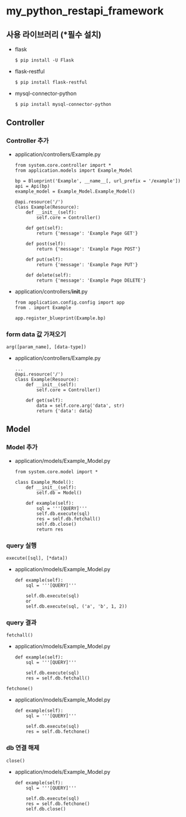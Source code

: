# my_python_restapi_framework

## 사용 라이브러리 (*필수 설치)
* flask
  ```
  $ pip install -U Flask
  ```
* flask-restful
  ```
  $ pip install flask-restful
  ```
* mysql-connector-python
  ```
  $ pip install mysql-connector-python
  ```

## Controller
### Controller 추가
* application/controllers/Example.py
  ```
  from system.core.controller import *
  from application.models import Example_Model

  bp = Blueprint('Example', __name__[, url_prefix = '/example'])
  api = Api(bp)
  example_model = Example_Model.Example_Model()

  @api.resource('/')
  class Example(Resource):
      def __init__(self):
          self.core = Controller()

      def get(self):
          return {'message': 'Example Page GET'}

      def post(self):
          return {'message': 'Example Page POST'}

      def put(self):
          return {'message': 'Example Page PUT'}

      def delete(self):
          return {'message': 'Example Page DELETE'}
  ```
* application/controllers/__init__.py
  ```
  from application.config.config import app
  from . import Example

  app.register_blueprint(Example.bp)
  ```
### form data 값 가져오기
```
arg([param_name], [data-type])
```
* application/controllers/Example.py
  ```
  ...
  @api.resource('/')
  class Example(Resource):
      def __init__(self):
          self.core = Controller()

      def get(self):
          data = self.core.arg('data', str)
          return {'data': data}
  ```

## Model
### Model 추가
* application/models/Example_Model.py
  ```
  from system.core.model import *

  class Example_Model():
      def __init__(self):
          self.db = Model()

      def example(self):
          sql = '''[QUERY]'''
          self.db.execute(sql)
          res = self.db.fetchall()
          self.db.close()
          return res
  ```

### query 실행
```
execute([sql], [*data])
```
* application/models/Example_Model.py
  ```
  def example(self):
      sql = '''[QUERY]'''

      self.db.execute(sql)
      or
      self.db.execute(sql, ('a', 'b', 1, 2))
  ```
### query 결과
```
fetchall()
```
* application/models/Example_Model.py
  ```
  def example(self):
      sql = '''[QUERY]'''

      self.db.execute(sql)
      res = self.db.fetchall()
  ```
```
fetchone()
```
* application/models/Example_Model.py
  ```
  def example(self):
      sql = '''[QUERY]'''

      self.db.execute(sql)
      res = self.db.fetchone()
  ```
### db 연결 해제
```
close()
```
* application/models/Example_Model.py
  ```
  def example(self):
      sql = '''[QUERY]'''

      self.db.execute(sql)
      res = self.db.fetchone()
      self.db.close()
  ```